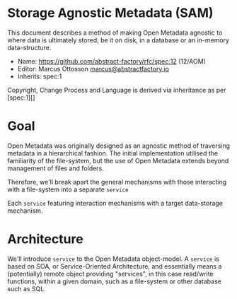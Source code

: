 # Storage Agnostic Metadata (SAM)

This document describes a method of making Open Metadata agnostic to where data is ultimately stored; be it on disk, in a database or an in-memory data-structure.

* Name: https://github.com/abstract-factory/rfc/spec:12 (12/AOM)
* Editor: Marcus Ottosson <marcus@abstractfactory.io>
* Inherits: spec:1

Copyright, Change Process and Language is derived via inheritance as per [spec:1][]

# Goal

Open Metadata was originally designed as an agnostic method of traversing metadata in a hierarchical fashion. The initial implementation utilised the familiarity of the file-system, but the use of Open Metadata extends beyond management of files and folders.

Therefore, we'll break apart the general mechanisms with those interacting with a file-system into a separate `service`

Each `service` featuring interaction mechanisms with a target data-storage mechanism.

# Architecture

We'll introduce `service` to the Open Metadata object-model. A `service` is based on SOA, or Service-Oriented Architecture, and essentially means a (potentially) remote object providing "services", in this case read/write functions, within a given domain, such as a file-system or other database such as SQL.